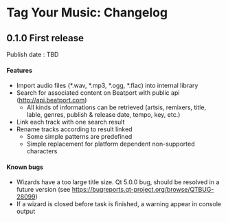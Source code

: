 # Tag Your Music: Changelog

## 0.1.0 First release
Publish date : TBD
#### Features
 - Import audio files (*.wav, *.mp3, *.ogg, *.flac) into internal library
 - Search for associated content on Beatport with public api (http://api.beatport.com)
    - All kinds of informations can be retrieved (artsis, remixers, title, lable, genres, publish & release date, tempo, key, etc.)
 - Link each track with one search result
 - Rename tracks according to result linked
    - Some simple patterns are predefined
    - Simple replacement for platform dependent non-supported characters

#### Known bugs
 - Wizards have a too large title size. Qt 5.0.0 bug, should be resolved in a future version (see https://bugreports.qt-project.org/browse/QTBUG-28099)
 - If a wizard is closed before task is finished, a warning appear in console output
